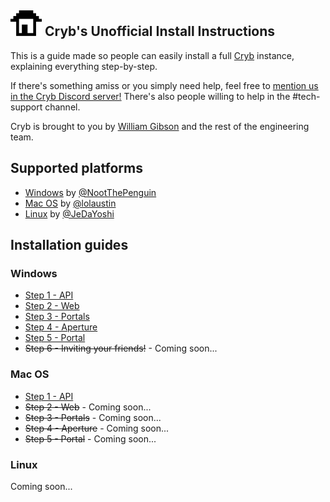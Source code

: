 ![Cryb logo](.github/cryb.png) Cryb's Unofficial Install Instructions
---

This is a guide made so people can easily install a full [Cryb](https://cryb.app) instance, explaining everything step-by-step.

If there's something amiss or you simply need help, feel free to [mention us in the Cryb Discord server!](https://discord.gg/ShTATH4)
There's also people willing to help in the #tech-support channel.

Cryb is brought to you by [William Gibson](https://github.com/williamsthing) and the rest of the engineering team.

## Supported platforms

* [Windows](#windows) by [@NootThePenguin](https://github.com/NootThePenguin "Noot#0420")
* [Mac OS](#mac-os) by [@lolaustin](https://github.com/lolaustin "austin#9335")
* [Linux](#linux) by [@JeDaYoshi](https://github.com/JeDaYoshi "JeDaYoshi#7942")

## Installation guides

### Windows

* [Step 1 - API](windows/01-api.md)
* [Step 2 - Web](windows/02-web.md)
* [Step 3 - Portals](windows/03-portals.md)
* [Step 4 - Aperture](windows/04-aperture.md)
* [Step 5 - Portal](windows/05-portal.md)
* ~~Step 6 - Inviting your friends!~~ - Coming soon...

### Mac OS

* [Step 1 - API](macos/01-api.md#mac)
* ~~Step 2 - Web~~ - Coming soon...
* ~~Step 3 - Portals~~ - Coming soon...
* ~~Step 4 - Aperture~~ - Coming soon...
* ~~Step 5 - Portal~~ - Coming soon...

### Linux

Coming soon...
